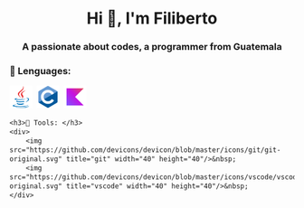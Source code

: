 <div id="user-header" align="center">
	<h1 align="center">Hi 👋, I'm Filiberto </h1>
	<h3>
		A passionate about codes, a programmer from Guatemala
	</h3>
</div>

<div align="left">
	<h3>🧰 Lenguages: </h3>
	<div>
		<img src="https://github.com/devicons/devicon/blob/master/icons/java/java-original.svg" title="java" width="40" height="40"/>&nbsp;
		<img src="https://github.com/devicons/devicon/blob/master/icons/c/c-original.svg" title="c++" width="40" height="40"/>&nbsp;
		<img src="https://github.com/devicons/devicon/blob/master/icons/kotlin/kotlin-original.svg" title="kotlin" width="40" height="40"/>&nbsp;
	</div>
	
	<h3>🔨 Tools: </h3>
	<div>
		<img src="https://github.com/devicons/devicon/blob/master/icons/git/git-original.svg" title="git" width="40" height="40"/>&nbsp;
		<img src="https://github.com/devicons/devicon/blob/master/icons/vscode/vscode-original.svg" title="vscode" width="40" height="40"/>&nbsp;
	</div>
</div>

<!--
**Filiberto-Castro/Filiberto-Castro** is a ✨ _special_ ✨ repository because its `README.md` (this file) appears on your GitHub profile.

Here are some ideas to get you started:

- 🔭 I’m currently working on ...
- 🌱 I’m currently learning ...
- 👯 I’m looking to collaborate on ...
- 🤔 I’m looking for help with ...
- 💬 Ask me about ...
- 📫 How to reach me: ...
- 😄 Pronouns: ...
- ⚡ Fun fact: ...
-->

